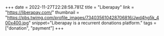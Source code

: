 +++
date = 2022-11-27T22:28:58.781Z
title = "Liberapay"
link = "https://liberapay.com/"
thumbnail = "https://pbs.twimg.com/profile_images/734035610428706816/Jwd4hg5k_400x400.jpg"
snippet="Liberapay is a recurrent donations platform."
tags = ["donation", "payment"]
+++
